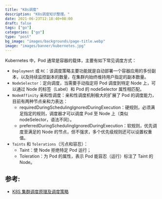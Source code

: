 ```yaml
---
title: "K8s调度"
description: "K8s调度知识整理。"
date: 2021-06-23T12:18:40+08:00
draft: false
tags: ["go"]
categories: ["go"]
type: "post"
bg_image: "images/backgrounds/page-title.webp"
image: "images/banner/kubernetes.jpg"
---
```


Kubernetes 中，Pod 通常是容器的载体，主要有如下常见调度方式：

-   `Deployment` 或 `RC`：该调度策略主要功能就是自动部署一个容器应用的多份副本，以及持续监控副本的数量，在集群内始终维持用户指定的副本数量。
-   `NodeSelector`：定向调度，当需要手动指定将 Pod 调度到特定 Node 上，可以通过 Node 的标签（Label）和 Pod 的 nodeSelector 属性相匹配。
-   `NodeAffinity` 亲和性调度：亲和性调度机制极大的扩展了 Pod 的调度能力，目前有两种节点亲和力表达：
    -   requiredDuringSchedulingIgnoredDuringExecution：硬规则，必须满足指定的规则，调度器才可以调度 Pod 至 Node 上（类似 nodeSelector，语法不同）。
    -   preferredDuringSchedulingIgnoredDuringExecution：软规则，优先调度至满足的 Node 的节点，但不强求，多个优先级规则还可以设置权重值。
-   `Taints` 和 `Tolerations`（污点和容忍）：
    -   Taint：使 Node 拒绝特定 Pod 运行；
    -   Toleration：为 Pod 的属性，表示 Pod 能容忍（运行）标注了 Taint 的 Node。

## 参考:

-   [K8S 集群调度原理及调度策略](https://www.cnblogs.com/peng-zone/p/11739433.html#k8s%E8%B0%83%E5%BA%A6%E5%99%A8scheduler)
